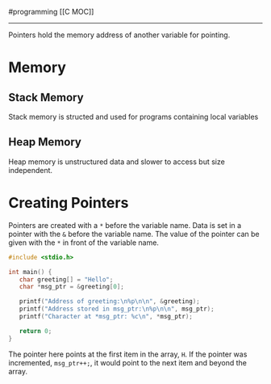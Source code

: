 #programming 
[[C MOC]]
-- --

Pointers hold the memory address of another variable for pointing.

# Memory

## Stack Memory

Stack memory is structed and used for programs containing local variables

## Heap Memory

Heap memory is unstructured data and slower to access but size independent.

# Creating Pointers

Pointers are created with a `*` before the variable name. Data is set in a pointer with the `&` before the variable name. The value of the pointer can be given with the `*` in front of the variable name.

```C
#include <stdio.h>

int main() {
   char greeting[] = "Hello";
   char *msg_ptr = &greeting[0];

   printf("Address of greeting:\n%p\n\n", &greeting);
   printf("Address stored in msg_ptr:\n%p\n\n", msg_ptr);
   printf("Character at *msg_ptr: %c\n", *msg_ptr);

   return 0;
}
```

The pointer here points at the first item in the array, `H`. If the pointer was incremented, `msg_ptr++;`, it would point to the next item and beyond the array.  